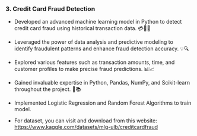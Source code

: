 ### 3. Credit Card Fraud Detection

- Developed an advanced machine learning model in Python to detect credit card fraud using historical transaction data. 💳🕵️‍♀️

- Leveraged the power of data analysis and predictive modeling to identify fraudulent patterns and enhance fraud detection accuracy. 💡🔍

- Explored various features such as transaction amounts, time, and customer profiles to make precise fraud predictions. 📊📈

- Gained invaluable expertise in Python, Pandas, NumPy, and Scikit-learn throughout the project. 🐍📚

- Implemented Logistic Regression and Random Forest Algorithms to train model.

- For dataset, you can visit and download from this website: https://www.kaggle.com/datasets/mlg-ulb/creditcardfraud
